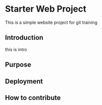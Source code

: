 # Starter Web Project

This is a simple website project for git training

## Introduction

this is intro

## Purpose

## Deployment

## How to contribute